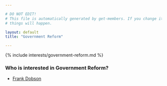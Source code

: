 ```yaml
---

# DO NOT EDIT!
# This file is automatically generated by get-members. If you change it, bad
# things will happen.

layout: default
title: "Government Reform"

---
```


{% include interests/government-reform.md %}

### Who is interested in Government Reform?


* [Frank Dobson](../members/frank-dobson.html)
